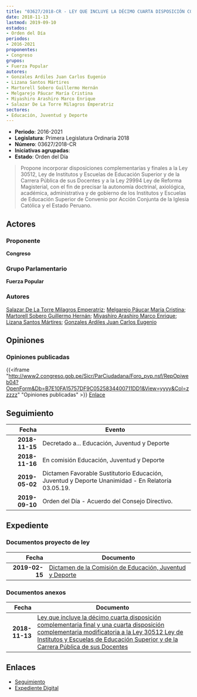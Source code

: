 ```yaml
---
title: "03627/2018-CR - LEY QUE INCLUYE LA DÉCIMO CUARTA DISPOSICIÓN COMPLEMENTARIA FINAL Y UNA CUARTA DISPOSICIÓN COMPLEMENTARIA MODIFICATORIA A LA LEY 30512 'LEY DE INSTITUTOS Y ESCUELAS DE EDUCACIÓN SUPERIOR Y DE LA CARRERA PÚBLICA DE SUS DOCENTES'"
date: 2018-11-13
lastmod: 2019-09-10
estados:
- Orden del Día
periodos:
- 2016-2021
proponentes:
- Congreso
grupos:
- Fuerza Popular
autores:
- Gonzales Ardiles Juan Carlos Eugenio
- Lizana Santos Mártires
- Martorell Sobero Guillermo Hernán
- Melgarejo Páucar María Cristina
- Miyashiro Arashiro Marco Enrique
- Salazar De La Torre Milagros Emperatriz
sectores:
- Educación, Juventud y Deporte
---
```

- **Periodo**: 2016-2021
- **Legislatura**: Primera Legislatura Ordinaria 2018
- **Número**: 03627/2018-CR
- **Iniciativas agrupadas**: 
- **Estado**: Orden del Día

> Propone incorporar disposiciones complementarias y finales a la Ley 30512, Ley de Institutos y Escuelas de Educación Superior y de la Carrera Pública de sus Docentes y a la Ley 29994 Ley de Reforma Magisterial, con el fin de precisar la autonomía doctrinal, axiológica, académica, administrativa y de gobierno de los Institutos y Escuelas de Educación Superior de Convenio por Acción Conjunta de la Iglesia Católica y el Estado Peruano.


## Actores

### Proponente

**Congreso**

### Grupo Parlamentario

**Fuerza Popular**

### Autores

[Salazar De La Torre Milagros Emperatriz](mailto:mailto:msalazard@congreso.gob.pe); [Melgarejo Páucar María Cristina](mailto:mailto:mmelgarejo@congreso.gob.pe); [Martorell Sobero Guillermo Hernán](mailto:mailto:gmartorell@congreso.gob.pe); [Miyashiro Arashiro Marco Enrique](mailto:mailto:mmiyashiro@congreso.gob.pe); [Lizana Santos Mártires](mailto:mailto:mlizana@congreso.gob.pe); [Gonzales Ardiles Juan Carlos Eugenio](mailto:mailto:jgonzalesa@congreso.gob.pe)

## Opiniones

### Opiniones publicadas

{{<iframe "http://www2.congreso.gob.pe/Sicr/ParCiudadana/Foro_pvp.nsf/RepOpiweb04?OpenForm&Db=B7E10FA15757DF9C0525834400711DD1&View=yyyy&Col=zzzzz" "Opiniones publicadas" >}}
[Enlace](http://www2.congreso.gob.pe/Sicr/ParCiudadana/Foro_pvp.nsf/RepOpiweb04?OpenForm&Db=B7E10FA15757DF9C0525834400711DD1&View=yyyy&Col=zzzzz)


## Seguimiento

| Fecha | Evento |
|------:|--------|
| **2018-11-15** | Decretado a... Educación, Juventud y Deporte |
| **2018-11-16** | En comisión Educación, Juventud y Deporte |
| **2019-05-02** | Dictamen Favorable Sustitutorio Educación, Juventud y Deporte Unanimidad - En Relatoría 03.05.19. |
| **2019-09-10** | Orden del Día - Acuerdo del Consejo Directivo. |

## Expediente

### Documentos proyecto de ley

| Fecha | Documento |
|------:|-----------|
| **2019-02-15** | [Dictamen de la Comisión de Educación, Juventud y Deporte](http://www.leyes.congreso.gob.pe/Documentos/2016_2021/Dictamenes/Proyectos_de_Ley/03627DC10MAY20190502.pdf) |

### Documentos anexos

| Fecha | Documento |
|------:|-----------|
| **2018-11-13** | [Ley que incluye la décimo cuarta disposición complementaria final y una cuarta disposición complementaria modificatoria a la Ley 30512 Ley de Institutos y Escuelas de Educación Superior y de la Carrera Pública de sus Docentes](http://www.leyes.congreso.gob.pe/Documentos/2016_2021/Proyectos_de_Ley_y_de_Resoluciones_Legislativas/PL0362720181113.pdf) |

## Enlaces

- [Seguimiento](http://www2.congreso.gob.pe/Sicr/TraDocEstProc/CLProLey2016.nsf/f7fff46988ca05b1052578e100829cc7/adc78928c044ebb805258344007daad0?OpenDocument)
- [Expediente Digital](http://www2.congreso.gob.pe/Sicr/TraDocEstProc/Expvirt_2011.nsf/visbusqptramdoc1621/03627?opendocument)

